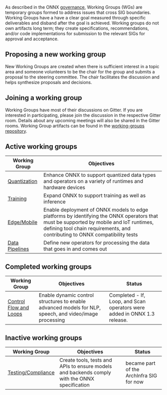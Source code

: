As described in the ONNX [governance](https://github.com/onnx/onnx/tree/master/community#wg---working-groups), Working Groups (WGs) are temporary groups formed to address issues that cross SIG boundaries. Working Groups have a have a clear goal measured through specific deliverables and disband after the goal is achieved. Working groups do not own artifacts long term; they create specifications, recommendations, and/or code implementations for submission to the relevant SIGs for approval and acceptance.

## Proposing a new working group
New Working Groups are created when there is sufficient interest in a topic area and someone volunteers to be the chair for the group and submits a proposal to the steering committee. The chair facilitates the discussion and helps synthesize proposals and decisions. 

## Joining a working group
Working Groups have most of their discussions on Gitter. If you are interested in participating, please join the discussion in the respective Gitter room. Details about any upcoming meetings will also be shared in the Gitter rooms. Working Group artifacts can be found in the [working-groups repository](https://github.com/onnx/working-groups).

## Active working groups

| Working Group      | Objectives    |
| ------------------ | ------------- |
| [Quantization](https://gitter.im/onnx/quantization) | Enhance ONNX to support quantized data types and operators on a variety of runtimes and hardware devices |
| [Training](https://gitter.im/onnx/training) | Expand ONNX to support training as well as inference |
| [Edge/Mobile](https://gitter.im/onnx/edge) | Enable deployment of ONNX models to edge platforms by identifying the ONNX operators that must be supported by mobile and IoT runtimes, defining tool chain requirements, and contributing to ONNX compatibility tests |
| [Data Pipelines](https://gitter.im/onnx/pipelines) | Define new operators for processing the data that goes in and comes out |

## Completed working groups

| Working Group      | Objectives    | Status |
| ------------------ | ------------- | ------ |
| [Control Flow and Loops](https://gitter.im/onnx/ControlFlowWG) | Enable dynamic control structures to enable advanced models for NLP, speech, and video/image processing | Completed - If, Loop, and Scan operators were added in ONNX 1.3 release. |

## Inactive working groups

| Working Group      | Objectives    | Status |
| ------------------ | ------------- | ------ |
| [Testing/Compliance](https://gitter.im/onnx/test_compliance) | Create tools, tests and APIs to ensure models and backends comply with the ONNX specification | became part of the ArchInfra SIG for now |

